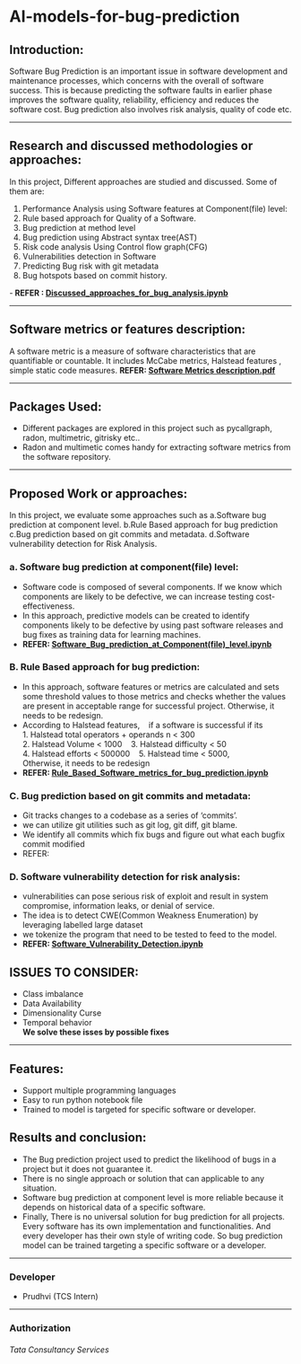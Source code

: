# AI-models-for-bug-prediction

## Introduction:
Software Bug Prediction is an important issue in software development and maintenance processes, which concerns with the overall of software success.   This is because predicting the software faults in earlier phase improves the software quality, reliability, efficiency and reduces the software cost. Bug prediction also involves risk analysis, quality of code  etc.

-------------------
## Research and discussed methodologies or approaches:
In this project, Different approaches are studied and discussed. Some of them are:<br>
1. Performance Analysis using Software features at Component(file) level:
2. Rule based approach for Quality of a Software.
3. Bug prediction at method level
4. Bug prediction using Abstract syntax tree(AST)
5. Risk code analysis Using Control flow graph(CFG)
6. Vulnerabilities detection in Software
7. Predicting Bug risk with git metadata
8. Bug hotspots based on commit history.

-<b> REFER : [Discussed_approaches_for_bug_analysis.ipynb](https://github.com/PrudhviGNV/AI-models-for-bug-prediction/blob/main/Discussed_approaches_for_bug_analysis%20(1).ipynb)</b>

---------------

## Software metrics or features description:
 A software metric is a measure of software characteristics that are quantifiable or countable. It includes McCabe metrics, Halstead features , simple static code measures.
 <b>REFER: [Software Metrics description.pdf](https://github.com/PrudhviGNV/AI-models-for-bug-prediction/blob/main/Software%20Metrics%20description.pdf)</b>
 
 --------------
## Packages Used:
- Different packages are explored in this project such as pycallgraph, radon, multimetric, gitrisky etc..
- Radon and multimetic comes handy for extracting software metrics from the software repository.

- ---------------

## Proposed Work or approaches:
In this project, we evaluate some approaches such as
a.Software bug prediction at component level.
b.Rule Based approach for bug prediction
c.Bug prediction based on git commits and metadata.
d.Software vulnerability detection for Risk Analysis.

### a.  Software bug prediction at component(file) level:
- Software code is composed of several components. If we know which components are likely to be defective, we can increase testing cost-effectiveness.
- In this approach, predictive models can be created to identify components likely to be defective by using past software releases and bug fixes as training data for learning machines.
- <b>REFER: [Software_Bug_prediction_at_Component(file)_level.ipynb](https://github.com/PrudhviGNV/AI-models-for-bug-prediction/blob/main/Software_Bug_prediction_at_Component(file)_level.ipynb)</b>
### B. Rule Based approach for bug prediction:
- In this approach, software features or metrics are calculated and sets some threshold values to those metrics and checks whether the values are present in acceptable range for successful project. Otherwise, it needs to be redesign.
- According to Halstead features,
 	 if a software is successful if its 
  		1. Halstead total operators + operands n < 300
  		2. Halstead Volume < 1000
  		3. Halstead difficulty < 50 
 	 	4. Halstead efforts < 500000
           5. Halstead time < 5000,     
Otherwise, it needs to be redesign
- <b>REFER: [Rule_Based_Software_metrics_for_bug_prediction.ipynb](https://github.com/PrudhviGNV/AI-models-for-bug-prediction/blob/main/Rule_Based_Software_metrics_for_bug_prediction.ipynb)</b>

### C. Bug prediction based on git commits and metadata:
- Git tracks changes to a codebase as a series of ‘commits’.
- we can utilize git utilities such as git log, git diff, git blame.
- We identify all commits which fix bugs and figure out what each bugfix commit modified
- REFER: 
### D. Software vulnerability detection for risk analysis:
- vulnerabilities can pose serious risk of exploit and result in system compromise, information leaks, or denial of service. 
- The idea is to detect CWE(Common Weakness Enumeration) by leveraging labelled large dataset
- we tokenize the program that need to be tested to feed to the model.
- <b>REFER: [Software_Vulnerability_Detection.ipynb](https://github.com/PrudhviGNV/AI-models-for-bug-prediction/blob/main/Software_Vulnerability_Detection.ipynb)</b>
## ISSUES TO CONSIDER:
- Class imbalance
- Data Availability
- Dimensionality Curse
- Temporal behavior<br>
<b> We solve these isses by possible fixes</b>






-----------------
## Features:
- Support multiple programming languages
- Easy to run python notebook file
- Trained to model is targeted for specific software or developer.


## Results and conclusion:
- The Bug prediction project used to predict the likelihood of bugs in a project but it does not guarantee it.
- There is no single approach or solution that can applicable to any situation.
- Software bug prediction at component level is more reliable because it depends on historical data of a specific software. 
- Finally, There is no universal solution for bug prediction for all projects. Every software has its own implementation and functionalities. And every developer has their own style of writing code. So bug prediction model can be trained targeting a specific software or a developer.


-----------------------
### Developer
- Prudhvi (TCS Intern)

------------

### Authorization
###### Tata Consultancy Services

